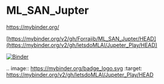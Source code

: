 # ML_SAN_Jupter
https://mybinder.org/


[https://mybinder.org/v2/gh/Forrajib/ML_SAN_Jupter/HEAD](https://mybinder.org/v2/gh/letsdoMLAI/Jupeter_Play/HEAD)


[![Binder](https://mybinder.org/badge_logo.svg)](https://mybinder.org/v2/gh/letsdoMLAI/Jupeter_Play/HEAD)

.. image:: https://mybinder.org/badge_logo.svg
 :target: https://mybinder.org/v2/gh/letsdoMLAI/Jupeter_Play/HEAD
